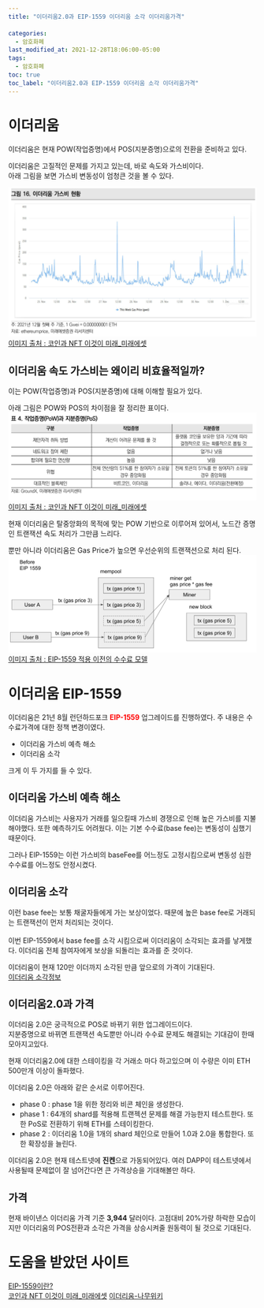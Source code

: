 ```yaml
---
title: "이더리움2.0과 EIP-1559 이더리움 소각 이더리움가격"

categories:
  - 암호화폐
last_modified_at: 2021-12-28T18:06:00-05:00
tags:
  - 암호화폐
toc: true
toc_label: "이더리움2.0과 EIP-1559 이더리움 소각 이더리움가격"
---
```


# 이더리움
이더리움은 현재 POW(작업증명)에서 POS(지분증명)으로의 전환을 준비하고 있다. <br>

이더리움은 고질적인 문제를 가지고 있는데, 바로 속도와 가스비이다.<br>
아래 그림을 보면 가스비 변동성이 엄청큰 것을 볼 수 있다.

![Image Alt 텍스트](/assets/img/crypto/eth_gas.png) <br>
[이미지 출처 : 코인과 NFT 이것이 미래_미래에셋](https://securities.miraeasset.com/bbs/maildownload/2021120314230585_154)


## 이더리움 속도 가스비는 왜이리 비효율적일까?
이는 POW(작업증명)과 POS(지분증명)에 대해 이해할 필요가 있다.<br>

아래 그림은 POW와 POS의 차이점을 잘 정리한 표이다. 
![Image Alt 텍스트](/assets/img/crypto/pow_pos.png) <br>
[이미지 출처 : 코인과 NFT 이것이 미래_미래에셋](https://securities.miraeasset.com/bbs/maildownload/2021120314230585_154)

현재 이더리움은 탈중앙화의 목적에 맞는 POW 기반으로 이루어져 있어서, 노드간 증명인 트랜잭션 속도 처리가 그만큼 느리다.<br>

뿐만 아니라 이더리움은 Gas Price가 높으면 우선순위의 트랜잭션으로 처리 된다.
![Image Alt 텍스트](/assets/img/crypto/gasprice_model.png) <br>
[이미지 출처 : EIP-1559 적용 이전의 수수료 모델](https://luniverse.io/2021/09/16/what-is-eip-1559/?lang=ko)

# 이더리움 EIP-1559
이더리움은 21년 8월 런던하드포크 <span style="color:red">**EIP-1559**</span> 업그레이드를 진행하였다. 주 내용은 수수료가격에 대한 정책 변경이였다.

- 이더리움 가스비 예측 해소
- 이더리움 소각

크게 이 두 가지를 들 수 있다.

## 이더리움 가스비 예측 해소
이더리움 가스비는 사용자가 거래를 일으킬때 가스비 경쟁으로 인해 높은 가스비를 지불해야했다. 또한 예측하기도 어려웠다. 이는 기본 수수료(base fee)는 변동성이 심했기 때문이다.<br>

그러나 EIP-1559는 이런 가스비의 baseFee를 어느정도 고정시킴으로써 변동성 심한 수수료를 어느정도 안정시켰다. 

## 이더리움 소각
이런 base fee는 보통 채굴자들에게 가는 보상이었다. 때문에 높은 base fee로 거래되는 트랜잭션이 먼저 처리되는 것이다.<br>
<br>
이번 EIP-1559에서 base fee를 소각 시킴으로써 이더리움이 소각되는 효과를 낳게했다. 이더리움 전체 참여자에게 보상을 되돌리는 효과를 준 것이다.<br>

이더리움이 현재 120만 이더까지 소각된 만큼 앞으로의 가격이 기대된다.<br>
[이더리움 소각정보](https://ethburned.info/)


## 이더리움2.0과 가격
이더리움 2.0은 궁극적으로 POS로 바뀌기 위한 업그레이드이다.<br>
지분증명으로 바뀌면 트랜잭션 속도뿐만 아니라 수수료 문제도 해결되는 기대감이 한때 모아지고있다.<br>

현재 이더리움2.0에 대한 스테이킹을 각 거래소 마다 하고있으며 이 수량은 이미 ETH 500만개 이상이 돌파했다.<br>

이더리움 2.0은 아래와 같은 순서로 이루어진다. <br>
- phase 0 : phase 1을 위한 정리와 비콘 체인을 생성한다.
- phase 1 : 64개의 shard를 적용해 트랜젝션 문제를 해결 가능한지 테스트한다. 또한 PoS로 전환하기 위해 ETH를 스테이킹한다.
- phase 2 : 이더리움 1.0을 1개의 shard 체인으로 만들어 1.0과 2.0을 통합한다. 또한 확장성을 늘린다.


이더리움 2.0은 현재 테스트넷에 **진켄**으로 가동되어있다. 여러 DAPP이 테스트넷에서 사용될때 문제없이 잘 넘어간다면 큰 가격상승을 기대해볼만 하다. 

## 가격
현재 바이낸스 이더리움 가격 기준 **3,944** 달러이다. 고점대비 20%가량 하락한 모습이지만 이더리움의 POS전환과 소각은 가격을 상승시켜줄 원동력이 될 것으로 기대된다.

# 도움을 받았던 사이트
[EIP-1559이란?](https://luniverse.io/2021/09/16/what-is-eip-1559/?lang=ko) <br>
[코인과 NFT 이것이 미래_미래에셋](https://securities.miraeasset.com/bbs/maildownload/2021120314230585_154)
[이더리움-나무위키](https://namu.wiki/w/%EC%9D%B4%EB%8D%94%EB%A6%AC%EC%9B%80?from=%ED%81%AC%EB%A6%BD%ED%86%A0%ED%82%A4%ED%8B%B0)

